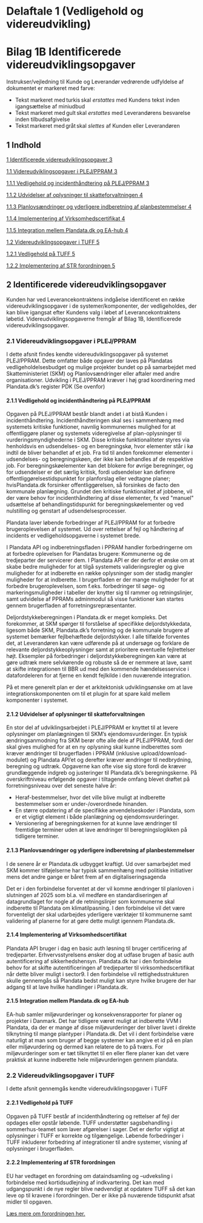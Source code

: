 # Delaftale 1 (Vedligehold og videreudvikling)

# Bilag 1B Identificerede videreudviklingsopgaver

Instrukser/vejledning til Kunde og Leverandør vedrørende udfyldelse af dokumentet er markeret med farve:

- Tekst markeret med turkis skal *erstattes* med Kundens tekst inden igangsættelse af miniudbud
- Tekst markeret med gult skal *erstattes* med Leverandørens besvarelse inden tilbudsafgivelse
- Tekst markeret med gråt skal *slettes* af Kunden eller Leverandøren

## 1 Indhold

[1	Identificerede videreudviklingsopgaver	3](.)

[1.1	Videreudviklingsopgaver i PLEJ/PPRAM	3](.)

[1.1.1	Vedligehold og incidenthåndtering på PLEJ/PPRAM	3](.)

[1.1.2	Udvidelser af oplysninger til skatteforvaltningen	4](.)

[1.1.3	Planlovsændringer og yderligere indberetning af planbestemmelser	4](.)

[1.1.4	Implementering af Virksomhedscertifikat	4](.)

[1.1.5	Integration mellem Plandata.dk og EA-hub	4](.)

[1.2	Videreudviklingsopgaver i TUFF	5](.)

[1.2.1	Vedligehold på TUFF	5](.)

[1.2.2	Implementering af STR forordningen	5](.)

## 2 Identificerede videreudviklingsopgaver

Kunden har ved Leverancekontraktens indgåelse identificeret en række videreudviklingsopgaver i de systemer/komponenter, der vedligeholdes, der kan blive igangsat efter Kundens valg i løbet af Leverancekontraktens løbetid. Videreudviklingsopgaverne fremgår af Bilag 1B, Identificerede videreudviklingsopgaver.

### 2.1 Videreudviklingsopgaver i PLEJ/PPRAM

I dette afsnit findes kendte videreudviklingsopgaver på systemet PLEJ/PPRAM. Dette omfatter både opgaver der laves på Plandatas vedligeholdelsesbudget og mulige projekter bundet op på samarbejdet med Skatteministeriet (SKM) og Planlovsændringer eller aftaler med andre organisationer. Udvikling i PLEJ/PPRAM kræver i høj grad koordinering med Plandata.dk’s register PDK (Se ovenfor)

#### 2.1.1 Vedligehold og incidenthåndtering på PLEJ/PPRAM

Opgaven på PLEJ/PPRAM består blandt andet i at bistå Kunden i incidenthåndtering. Incidenthåndteringen skal ses i sammenhæng med systemets kritiske funktioner, navnlig kommunernes mulighed for at offentliggøre planer og systemets videregivelse af plan-oplysninger til vurderingsmyndighederne i SKM. Disse kritiske funktionaliteter styres via henholdsvis en udsendelses- og en beregningskø, hvor elementer står i kø indtil de bliver behandlet af et job. Fra tid til anden forekommer elementer i udsendelses- og beregningskøen, der ikke kan behandles af de respektive job. For beregningskøelementer kan det blokere for øvrige beregninger, og for udsendelser er det særlig kritisk, fordi udsendelser kan definere offentliggørelsestidspunktet for planforslag eller vedtagne planer; hvisPlandata.dk forsinker offentliggørelsen, så forsinkes de facto den kommunale planlægning. Grundet den kritiske funktionalitet af jobbene, vil der være behov for incidenthåndtering af disse elementer, fx ved "manuel" udsættelse af behandlingstidspunkt for beregningskøelementer og ved nulstilling og genstart af udsendelsesprocesser.

Plandata laver løbende forbedringer af PLEJ/PPRAM for at forbedre brugeroplevelsen af systemet. Ud over rettelser af fejl og håndtering af incidents er vedligeholdsopgaverne i systemet brede.

I Plandata API og indberetningsfladen i PPRAM handler forbedringerne om at forbedre oplevelsen for Plandatas brugere: Kommunerne og de tredjeparter der servicerer dem. I Plandata API er der derfor et ønske om at skabe bedre muligheder for at tilgå systemets valideringsregler og give muligheder for at indberette en række oplysninger som der stadig mangler muligheder for at indberette. I brugerfladen er der mange muligheder for at forbedre brugeroplevelsen, som f.eks. forbedringer til søge- og markeringsmuligheder i tabeller der knytter sig til rammer og retningslinjer, samt udvidelse af PPRAMs adminmodul så visse funktioner kan startes gennem brugerfladen af forretningsrepræsentanter.

Deljordstykkeberegningen i Plandata.dk er meget kompleks. Det forekommer, at SKM spørger til forståelse af specifikke deljordstykkedata, ligesom både SKM, Plandata.dk’s forretning og de kommunale brugere af systemet bemærker fejlbehæftede deljordstykker. I alle tilfælde forventes det, at Leverandøren kan være udførende på at undersøge og forklare de relevante deljordstykkeoplysninger samt at prioritere eventuelle fejlrettelser højt. Eksempler på forbedringer i deljordstykkeberegningen kan være at gøre udtræk mere selvkørende og robuste så de er nemmere at lave, samt at skifte integrationen til BBR ud med den kommende hændelsesservice i datafordeleren for at fjerne en kendt fejlkilde i den nuværende integration.

På et mere generelt plan er der et arkitektonisk udviklingsønske om at lave integrationskomponenten om til et plugin for at spare kald mellem komponenter i systemet.

#### 2.1.2 Udvidelser af oplysninger til skatteforvaltningen

En stor del af udviklingsarbejdet i PLEJ/PPRAM er knyttet til at levere oplysninger om planlægningen til SKM’s ejendomsvurderinger. En typisk ændringsanmodning fra SKM berør ofte alle dele af PLEJ/PPRAM, fordi der skal gives mulighed for at en ny oplysning skal kunne indberettes som kræver ændringer til brugerfladen i PPRAM (inklusive upload/download-modulet) og Plandata API’et og derefter kræver ændringer til nedbrydning, beregning og udtræk. Opgaverne kan ofte vise sig store fordi de kræver grundlæggende indgreb og justeringer til Plandata.dk’s beregningskerne. På overskriftniveau erfølgende opgaver i tiltagende omfang blevet drøftet på forretningsniveau over det seneste halve år:

- Heraf-bestemmelser, hvor det ville blive muligt at indberette bestemmelser som er under-/overordnede hinanden.
- En større opdatering af de specifikke anvendelseskoder i Plandata, som er et vigtigt element i både planlægning og ejendomsvurderinger.
- Versionering af beregningskernen for at kunne lave ændringer til fremtidige terminer uden at lave ændringer til beregningslogikken på tidligere terminer.

#### 2.1.3 Planlovsændringer og yderligere indberetning af planbestemmelser

I de senere år er Plandata.dk udbygget kraftigt. Ud over samarbejdet med SKM kommer tilføjelserne har typisk sammenhæng med politiske initiativer mens det andre gange er båret frem af en digitaliseringsagenda

Det er i den forbindelse forventet at der vil komme ændringer til planloven i slutningen af 2025 som bl.a. vil medføre en standardiseringen af datagrundlaget for nogle af de retningslinjer som kommunerne skal indberette til Plandata om klimatilpasning. I den forbindelse vil det være forventeligt der skal udarbejdes yderligere værktøjer til kommunerne samt validering af planerne for at gøre dette muligt igennem Plandata.dk.

#### 2.1.4 Implementering af Virksomhedscertifikat

Plandata API bruger i dag en basic auth løsning til bruger certificering af tredjeparter. Erhvervsstyrelsens ønsker dog at udfase brugen af basic auth autentificering af sikkerhedshensyn. Plandata.dk har i den forbindelse behov for at skifte autentificeringen af tredjeparter til virksomhedscertifikat når dette bliver muligt i sector9. I den forbindelse vil rettighedsstrukturen skulle gennemgås så Plandata bedst muligt kan styre hvilke brugere der har adgang til at lave hvilke handlinger i Plandata.dk.

#### 2.1.5 Integration mellem Plandata.dk og EA-hub

EA-hub samler miljøvurderinger og konsekvensrapporter for planer og projekter i Danmark. Det har tidligere været muligt at indberette VVM i Plandata, da der er mange af disse miljøvurderinger der bliver lavet i direkte tilknytning til mange plantyper i Plandata.dk. Det vil i dent forbindelse være naturligt at man som bruger af begge systemer kan angive et id på en plan eller miljøvurdering og dermed kan relatere de to på tværs. For miljøvurderinger som er tæt tilknyttet til en eller flere planer kan det være praktisk at kunne indberette hele miljøvurderingen gennem plandata.

### 2.2 Videreudviklingsopgaver i TUFF

I dette afsnit gennemgås kendte videreudviklingsopgaver i TUFF

#### 2.2.1 Vedligehold på TUFF

Opgaven på TUFF består af incidenthåndtering og rettelser af fejl der opdages eller opstår løbende. TUFF understøtter sagsbehandling i sommerhus-teamet som laver afgørelser i sager. Det er derfor vigtigt at oplysninger i TUFF er korrekte og tilgængelige. Løbende forbedringer i TUFF inkluderer forbedring af integrationer til andre systemer, visning af oplysninger i brugerfladen.

#### 2.2.2 Implementering af STR forordningen

EU har vedtaget en forordning om dataindsamling og –udveksling i forbindelse med kortidsudlejning af indkvartering. Det kan med udgangspunkt i de nye regler blive nødvendigt at opdatere TUFF så det kan leve op til kravene i forordningen. Der er ikke på nuværende tidspunkt afsat midler til opgaven.

[Læs mere om forordningen her.](https:/eur-lex.europa.eu/legal-content/EN/LSU/?uri=CELEX:32024R1028)